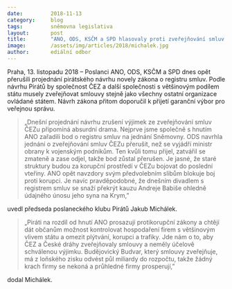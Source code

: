 ```yaml
---
date:         2018-11-13
category:     blog
tags:         sněmovna legislativa
layout:       post
title:        "ANO, ODS, KSČM a SPD hlasovaly proti zveřejňování smluv ČEZu"
image:        /assets/img/articles/2018/michalek.jpg
author:       ediální odbor
---
```



Praha, 13. listopadu 2018 – Poslanci ANO, ODS, KSČM a SPD dnes opět přerušili projednání pirátského návrhu novely zákona o registru smluv. Podle návrhu Pirátů by společnost ČEZ a další společnosti s většinovým podílem státu musely zveřejňovat smlouvy stejně jako všechny ostatní organizace ovládané státem. Návrh zákona přitom doporučil k přijetí garanční výbor pro veřejnou správu.

> „Dnešní projednání návrhu zrušení výjimek ze zveřejňování smluv ČEZu připomíná absurdní drama. Nejprve jsme společně s hnutím ANO zařadili bod o registru smluv na jednání Sněmovny. ODS navrhla jednání o zveřejňování smluv ČEZu přerušit, než se vyjádří ministr obrany k vojenským podnikům. Ten kvůli tomu přijel, zatvářil se zmateně a zase odjel, takže bod zůstal přerušen. Je jasné, že staré struktury budou za korupční prostředí v ČEZu bojovat do poslední vteřiny. ANO opět navzdory svým předvolebním slibům blokuje boj proti korupci. Je navíc pravděpodobné, že dnešním divadlem s registrem smluv se snaží překrýt kauzu Andreje Babiše ohledně údajného únosu jeho syna na Krym,” 

uvedl předseda poslaneckého klubu Pirátů Jakub Michálek.

> „Piráti na rozdíl od hnutí ANO prosazují protikorupční zákony a chtějí dát občanům možnost kontrolovat hospodaření firem s většinovým vlivem státu a omezit plýtvání, korupci a trafiky. Jde nám o to, aby ČEZ a České dráhy zveřejňovaly smlouvy a neměly účelově schválenou výjimku. Budějovický Budvar, který smlouvy zveřejňuje, má z loňského zisku odvést půl miliardy do rozpočtu, takže žádný krach firmy se nekoná a průhledné firmy prosperují,” 

dodal Michálek. 
